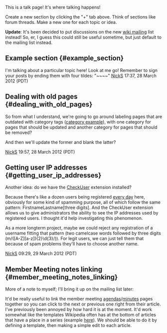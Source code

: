 This is a talk page! It's where talking happens!

Create a new section by clicking the "+" tab above. Think of sections
like forum threads. Make a new one for each topic or idea.

**Update**: It's been decided to put discussions on the new [wiki
mailing](https://groups.google.com/a/hacdc.org/group/wiki/topics) list
instead! So, er, I guess this could still be useful sometime, but just
default to the mailing list instead.

## Example section {#example_section}

I'm talking about a particular topic here! Look at me go! Remember to
sign your posts by ending them with four tildes: "\~\~\~\~"
[NickS](User:NickS) 17:37, 28 March 2012 (PDT)

## Dealing with old pages {#dealing_with_old_pages}

So from what I understand, we're going to go around labeling pages that
are outdated with category tags ([category
example](:Category:Proposed_Projects)), with one category for
pages that should be updated and another category for pages that should
be removed?

And then we'll update the former and blank the latter?

[NickS](User:NickS) 19:57, 28 March 2012 (PDT)

## Getting user IP addresses {#getting_user_ip_addresses}

Another idea: do we have the
[CheckUser](https://www.mediawiki.org/wiki/Extension:CheckUser)
extension installed?

Because there's like a dozen users being registered [every
day](Special:Log/newusers) here, obviously for some kind of
spamming purpose, all of which follow the same pattern:
FirstnameLastname\[three digits\]. And the CheckUser extension allows us
to give administrators the ability to see the IP addresses used by
registered users. I thought it'd help investigating this phenomenon.

As a more longterm project, maybe we could reject any registration of a
username fitting that pattern (two camelcase words followed by three
digits (m/(\[A-Z\]\[a-z\]){2}\\d{3}/)). For legit users, we can just
tell them that because of spam problems they'll have to choose another
name.

[NickS](User:NickS) 09:29, 29 March 2012 (PDT)

## Member Meeting notes linking {#member_meeting_notes_linking}

More of a note to myself; I'll bring it up on the mailing list later:

It'd be really useful to link the member meeting
[agendas](:Category:Meeting_Agendas)/[minutes](:Category:Meeting_Minutes)
pages together so you can click to the next or previous one right from
their article. I've previously been annoyed by how hard it is at the
moment. It'd work somewhat like the templates Wikipedia often has at the
bottom of articles that have a place in a series (example
[here](wikipedia:Emperor_Meiji#External_links)). We should be
able to do it by defining a template, then making a simple edit to each
article.

